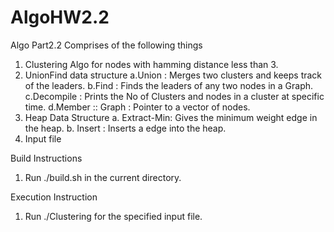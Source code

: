 AlgoHW2.2
=========

Algo Part2.2
Comprises of the following things
1. Clustering Algo for nodes with hamming distance less than 3.
2. UnionFind data structure
  a.Union : Merges two clusters and keeps track of the leaders.
  b.Find  : Finds the leaders of any two nodes in a Graph.
  c.Decompile : Prints the No of Clusters and nodes in a cluster at specific time.
  d.Member :: Graph : Pointer to a vector of nodes.
3. Heap Data Structure
  a. Extract-Min: Gives the minimum weight edge in the heap.
  b. Insert     : Inserts a edge into the heap.
4. Input file


Build Instructions
1. Run ./build.sh in the current directory.

Execution Instruction
1. Run ./Clustering for the specified input file.
